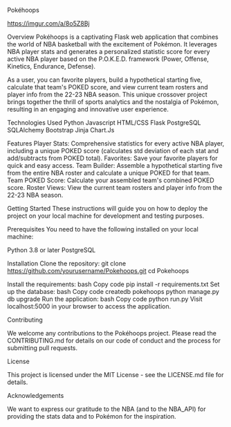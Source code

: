 Pokéhoops

https://imgur.com/a/8o5Z8Bj

Overview
Pokéhoops is a captivating Flask web application that combines the world of NBA basketball with the excitement of Pokémon. It leverages NBA player stats and generates a personalized statistic score for every active NBA player based on the P.O.K.E.D. framework (Power, Offense, Kinetics, Endurance, Defense).

As a user, you can favorite players, build a hypothetical starting five, calculate that team's POKED score, and view current team rosters and player info from the 22-23 NBA season. This unique crossover project brings together the thrill of sports analytics and the nostalgia of Pokémon, resulting in an engaging and innovative user experience.

Technologies Used
Python
Javascript
HTML/CSS
Flask
PostgreSQL
SQLAlchemy
Bootstrap
Jinja
Chart.Js

Features
Player Stats: Comprehensive statistics for every active NBA player, including a unique POKED score (calculates std deviation of each stat and add/subtracts from POKED total).
Favorites: Save your favorite players for quick and easy access.
Team Builder: Assemble a hypothetical starting five from the entire NBA roster and calculate a unique POKED for that team.
Team POKED Score: Calculate your assembled team's combined POKED score.
Roster Views: View the current team rosters and player info from the 22-23 NBA season.

Getting Started
These instructions will guide you on how to deploy the project on your local machine for development and testing purposes.

Prerequisites
You need to have the following installed on your local machine:

Python 3.8 or later
PostgreSQL

Installation
Clone the repository:
git clone https://github.com/yourusername/Pokehoops.git
cd Pokehoops

Install the requirements:
bash
Copy code
pip install -r requirements.txt
Set up the database:
bash
Copy code
createdb pokehoops
python manage.py db upgrade
Run the application:
bash
Copy code
python run.py
Visit localhost:5000 in your browser to access the application.

Contributing

We welcome any contributions to the Pokéhoops project. Please read the CONTRIBUTING.md for details on our code of conduct and the process for submitting pull requests.

License

This project is licensed under the MIT License - see the LICENSE.md file for details.

Acknowledgements

We want to express our gratitude to the NBA (and to the NBA_API) for providing the stats data and to Pokémon for the inspiration.
